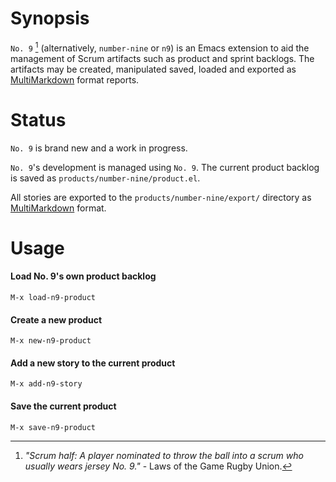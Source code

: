 
# Synopsis #

`No. 9` [^1] (alternatively, `number-nine` or `n9`) is an Emacs
extension to aid the management of Scrum artifacts such as product and
sprint backlogs. The artifacts may be created, manipulated saved,
loaded and exported as
[MultiMarkdown](https://github.com/fletcher/peg-multimarkdown) format
reports.

# Status #

`No. 9` is brand new and a work in progress.

`No. 9`'s development is managed using `No. 9`. The current product
backlog is saved as `products/number-nine/product.el`.


All stories are
exported to the `products/number-nine/export/` directory as
[MultiMarkdown](https://github.com/fletcher/peg-multimarkdown) format.


# Usage #

#### Load No. 9's own product backlog ####

    M-x load-n9-product

#### Create a new product ####

    M-x new-n9-product

#### Add a new story to the current product ####

    M-x add-n9-story

#### Save the current product ####

    M-x save-n9-product


[^1]: *"Scrum half: A player nominated to throw the ball into a scrum who usually wears jersey No. 9."* - Laws of the Game Rugby Union.

